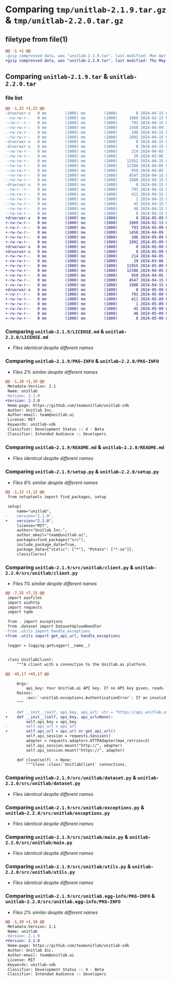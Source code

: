# Comparing `tmp/unitlab-2.1.9.tar.gz` & `tmp/unitlab-2.2.0.tar.gz`

## filetype from file(1)

```diff
@@ -1 +1 @@
-gzip compressed data, was "unitlab-2.1.9.tar", last modified: Mon Apr 15 06:05:00 2024, max compression
+gzip compressed data, was "unitlab-2.2.0.tar", last modified: Thu May  9 07:18:41 2024, max compression
```

## Comparing `unitlab-2.1.9.tar` & `unitlab-2.2.0.tar`

### file list

```diff
@@ -1,22 +1,22 @@
-drwxrwxr-x   0 me        (1000) me        (1000)        0 2024-04-15 06:05:00.721197 unitlab-2.1.9/
--rw-rw-r--   0 me        (1000) me        (1000)     1069 2024-02-13 07:39:37.000000 unitlab-2.1.9/LICENSE.md
--rw-r--r--   0 me        (1000) me        (1000)      793 2024-04-15 06:05:00.721197 unitlab-2.1.9/PKG-INFO
--rw-rw-r--   0 me        (1000) me        (1000)     1450 2024-04-09 12:41:44.000000 unitlab-2.1.9/README.md
--rw-rw-r--   0 me        (1000) me        (1000)      106 2024-04-15 06:05:00.721197 unitlab-2.1.9/setup.cfg
--rw-rw-r--   0 me        (1000) me        (1000)     1092 2024-04-15 06:01:52.000000 unitlab-2.1.9/setup.py
-drwxrwxr-x   0 me        (1000) me        (1000)        0 2024-04-15 06:05:00.721197 unitlab-2.1.9/src/
-drwxrwxr-x   0 me        (1000) me        (1000)        0 2024-04-15 06:05:00.721197 unitlab-2.1.9/src/unitlab/
--rw-rw-r--   0 me        (1000) me        (1000)      214 2024-04-05 11:53:23.000000 unitlab-2.1.9/src/unitlab/__init__.py
--rw-rw-r--   0 me        (1000) me        (1000)       29 2024-03-06 15:43:31.000000 unitlab-2.1.9/src/unitlab/__main__.py
--rw-rw-r--   0 me        (1000) me        (1000)    11952 2024-04-15 05:57:27.000000 unitlab-2.1.9/src/unitlab/client.py
--rw-rw-r--   0 me        (1000) me        (1000)    12386 2024-04-05 09:59:30.000000 unitlab-2.1.9/src/unitlab/dataset.py
--rw-rw-r--   0 me        (1000) me        (1000)      950 2024-04-05 12:19:27.000000 unitlab-2.1.9/src/unitlab/exceptions.py
--rw-rw-r--   0 me        (1000) me        (1000)     4547 2024-04-15 05:56:37.000000 unitlab-2.1.9/src/unitlab/main.py
--rw-rw-r--   0 me        (1000) me        (1000)     1888 2024-04-15 06:00:14.000000 unitlab-2.1.9/src/unitlab/utils.py
-drwxrwxr-x   0 me        (1000) me        (1000)        0 2024-04-15 06:05:00.721197 unitlab-2.1.9/src/unitlab.egg-info/
--rw-r--r--   0 me        (1000) me        (1000)      793 2024-04-15 06:05:00.000000 unitlab-2.1.9/src/unitlab.egg-info/PKG-INFO
--rw-rw-r--   0 me        (1000) me        (1000)      411 2024-04-15 06:05:00.000000 unitlab-2.1.9/src/unitlab.egg-info/SOURCES.txt
--rw-rw-r--   0 me        (1000) me        (1000)        1 2024-04-15 06:05:00.000000 unitlab-2.1.9/src/unitlab.egg-info/dependency_links.txt
--rw-rw-r--   0 me        (1000) me        (1000)       45 2024-04-15 06:05:00.000000 unitlab-2.1.9/src/unitlab.egg-info/entry_points.txt
--rw-rw-r--   0 me        (1000) me        (1000)       48 2024-04-15 06:05:00.000000 unitlab-2.1.9/src/unitlab.egg-info/requires.txt
--rw-rw-r--   0 me        (1000) me        (1000)        8 2024-04-15 06:05:00.000000 unitlab-2.1.9/src/unitlab.egg-info/top_level.txt
+drwxrwxr-x   0 me        (1000) me        (1000)        0 2024-05-09 07:18:41.845503 unitlab-2.2.0/
+-rw-rw-r--   0 me        (1000) me        (1000)     1069 2024-02-13 07:39:37.000000 unitlab-2.2.0/LICENSE.md
+-rw-r--r--   0 me        (1000) me        (1000)      793 2024-05-09 07:18:41.845503 unitlab-2.2.0/PKG-INFO
+-rw-rw-r--   0 me        (1000) me        (1000)     1450 2024-04-09 12:41:44.000000 unitlab-2.2.0/README.md
+-rw-rw-r--   0 me        (1000) me        (1000)      106 2024-05-09 07:18:41.845503 unitlab-2.2.0/setup.cfg
+-rw-rw-r--   0 me        (1000) me        (1000)     1092 2024-05-09 07:18:15.000000 unitlab-2.2.0/setup.py
+drwxrwxr-x   0 me        (1000) me        (1000)        0 2024-05-09 07:18:41.845503 unitlab-2.2.0/src/
+drwxrwxr-x   0 me        (1000) me        (1000)        0 2024-05-09 07:18:41.845503 unitlab-2.2.0/src/unitlab/
+-rw-rw-r--   0 me        (1000) me        (1000)      214 2024-04-05 11:53:23.000000 unitlab-2.2.0/src/unitlab/__init__.py
+-rw-rw-r--   0 me        (1000) me        (1000)       29 2024-03-06 15:43:31.000000 unitlab-2.2.0/src/unitlab/__main__.py
+-rw-rw-r--   0 me        (1000) me        (1000)    11955 2024-05-09 06:53:40.000000 unitlab-2.2.0/src/unitlab/client.py
+-rw-rw-r--   0 me        (1000) me        (1000)    12386 2024-04-05 09:59:30.000000 unitlab-2.2.0/src/unitlab/dataset.py
+-rw-rw-r--   0 me        (1000) me        (1000)      950 2024-04-05 12:19:27.000000 unitlab-2.2.0/src/unitlab/exceptions.py
+-rw-rw-r--   0 me        (1000) me        (1000)     4547 2024-04-15 05:56:37.000000 unitlab-2.2.0/src/unitlab/main.py
+-rw-rw-r--   0 me        (1000) me        (1000)     1888 2024-04-15 06:00:14.000000 unitlab-2.2.0/src/unitlab/utils.py
+drwxrwxr-x   0 me        (1000) me        (1000)        0 2024-05-09 07:18:41.845503 unitlab-2.2.0/src/unitlab.egg-info/
+-rw-r--r--   0 me        (1000) me        (1000)      793 2024-05-09 07:18:41.000000 unitlab-2.2.0/src/unitlab.egg-info/PKG-INFO
+-rw-rw-r--   0 me        (1000) me        (1000)      411 2024-05-09 07:18:41.000000 unitlab-2.2.0/src/unitlab.egg-info/SOURCES.txt
+-rw-rw-r--   0 me        (1000) me        (1000)        1 2024-05-09 07:18:41.000000 unitlab-2.2.0/src/unitlab.egg-info/dependency_links.txt
+-rw-rw-r--   0 me        (1000) me        (1000)       45 2024-05-09 07:18:41.000000 unitlab-2.2.0/src/unitlab.egg-info/entry_points.txt
+-rw-rw-r--   0 me        (1000) me        (1000)       48 2024-05-09 07:18:41.000000 unitlab-2.2.0/src/unitlab.egg-info/requires.txt
+-rw-rw-r--   0 me        (1000) me        (1000)        8 2024-05-09 07:18:41.000000 unitlab-2.2.0/src/unitlab.egg-info/top_level.txt
```

### Comparing `unitlab-2.1.9/LICENSE.md` & `unitlab-2.2.0/LICENSE.md`

 * *Files identical despite different names*

### Comparing `unitlab-2.1.9/PKG-INFO` & `unitlab-2.2.0/PKG-INFO`

 * *Files 2% similar despite different names*

```diff
@@ -1,10 +1,10 @@
 Metadata-Version: 2.1
 Name: unitlab
-Version: 2.1.9
+Version: 2.2.0
 Home-page: https://github.com/teamunitlab/unitlab-sdk
 Author: Unitlab Inc.
 Author-email: team@unitlab.ai
 License: MIT
 Keywords: unitlab-sdk
 Classifier: Development Status :: 4 - Beta
 Classifier: Intended Audience :: Developers
```

### Comparing `unitlab-2.1.9/README.md` & `unitlab-2.2.0/README.md`

 * *Files identical despite different names*

### Comparing `unitlab-2.1.9/setup.py` & `unitlab-2.2.0/setup.py`

 * *Files 8% similar despite different names*

```diff
@@ -1,12 +1,12 @@
 from setuptools import find_packages, setup
 
 setup(
     name="unitlab",
-    version="2.1.9",
+    version="2.2.0",
     license="MIT",
     author="Unitlab Inc.",
     author_email="team@unitlab.ai",
     packages=find_packages("src"),
     include_package_data=True,
     package_data={"static": ["*"], "Potato": ["*.so"]},
     classifiers=[
```

### Comparing `unitlab-2.1.9/src/unitlab/client.py` & `unitlab-2.2.0/src/unitlab/client.py`

 * *Files 1% similar despite different names*

```diff
@@ -7,15 +7,15 @@
 import aiofiles
 import aiohttp
 import requests
 import tqdm
 
 from . import exceptions
 from .dataset import DatasetUploadHandler
-from .utils import handle_exceptions
+from .utils import get_api_url, handle_exceptions
 
 logger = logging.getLogger(__name__)
 
 
 class UnitlabClient:
     """A client with a connection to the Unitlab.ai platform.
 
@@ -45,17 +45,17 @@
 
     Args:
         api_key: Your Unitlab.ai API key. If no API key given, reads ``UNITLAB_API_KEY`` from the environment. Defaults to :obj:`None`.
     Raises:
         :exc:`~unitlab.exceptions.AuthenticationError`: If an invalid API key is used or (when not passing the API key directly) if ``UNITLAB_API_KEY`` is not found in your environment.
     """
 
-    def __init__(self, api_key, api_url: str = "https://api.unitlab.ai"):
+    def __init__(self, api_key, api_url=None):
         self.api_key = api_key
-        self.api_url = api_url
+        self.api_url = api_url or get_api_url()
         self.api_session = requests.Session()
         adapter = requests.adapters.HTTPAdapter(max_retries=3)
         self.api_session.mount("http://", adapter)
         self.api_session.mount("https://", adapter)
 
     def close(self) -> None:
         """Close :class:`UnitlabClient` connections.
```

### Comparing `unitlab-2.1.9/src/unitlab/dataset.py` & `unitlab-2.2.0/src/unitlab/dataset.py`

 * *Files identical despite different names*

### Comparing `unitlab-2.1.9/src/unitlab/exceptions.py` & `unitlab-2.2.0/src/unitlab/exceptions.py`

 * *Files identical despite different names*

### Comparing `unitlab-2.1.9/src/unitlab/main.py` & `unitlab-2.2.0/src/unitlab/main.py`

 * *Files identical despite different names*

### Comparing `unitlab-2.1.9/src/unitlab/utils.py` & `unitlab-2.2.0/src/unitlab/utils.py`

 * *Files identical despite different names*

### Comparing `unitlab-2.1.9/src/unitlab.egg-info/PKG-INFO` & `unitlab-2.2.0/src/unitlab.egg-info/PKG-INFO`

 * *Files 2% similar despite different names*

```diff
@@ -1,10 +1,10 @@
 Metadata-Version: 2.1
 Name: unitlab
-Version: 2.1.9
+Version: 2.2.0
 Home-page: https://github.com/teamunitlab/unitlab-sdk
 Author: Unitlab Inc.
 Author-email: team@unitlab.ai
 License: MIT
 Keywords: unitlab-sdk
 Classifier: Development Status :: 4 - Beta
 Classifier: Intended Audience :: Developers
```


